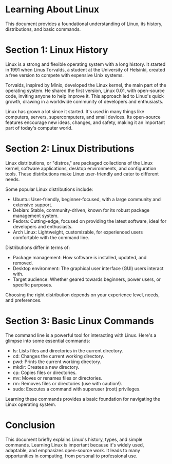 # Learning About Linux

This document provides a foundational understanding of Linux, its history, distributions, and basic commands.

# Section 1: Linux History

Linux is a strong and flexible operating system with a long history. It started in 1991 when Linus Torvalds, a student at the University of Helsinki, created a free version to compete with expensive Unix systems.

Torvalds, inspired by Minix, developed the Linux kernel, the main part of the operating system. He shared the first version, Linux 0.01, with open-source code, inviting anyone to help improve it. This approach led to Linux's quick growth, drawing in a worldwide community of developers and enthusiasts.

Linux has grown a lot since it started. It's used in many things like computers, servers, supercomputers, and small devices. Its open-source features encourage new ideas, changes, and safety, making it an important part of today's computer world.

# Section 2: Linux Distributions

Linux distributions, or "distros," are packaged collections of the Linux kernel, software applications, desktop environments, and configuration tools. These distributions make Linux user-friendly and cater to different needs.

Some popular Linux distributions include:
- Ubuntu: User-friendly, beginner-focused, with a large community and extensive support.
- Debian: Stable, community-driven, known for its robust package management system.
-	Fedora: Cutting-edge, focused on providing the latest software, ideal for developers and enthusiasts.
-	Arch Linux: Lightweight, customizable, for experienced users comfortable with the command line.

Distributions differ in terms of:
-	Package management: How software is installed, updated, and removed.
-	Desktop environment: The graphical user interface (GUI) users interact with.
-	Target audience: Whether geared towards beginners, power users, or specific purposes.

Choosing the right distribution depends on your experience level, needs, and preferences.

# Section 3: Basic Linux Commands

The command line is a powerful tool for interacting with Linux. Here's a glimpse into some essential commands:

-	ls: Lists files and directories in the current directory.
-	cd: Changes the current working directory.
-	pwd: Prints the current working directory.   
-	mkdir: Creates a new directory.
-	cp: Copies files or directories.
-	mv: Moves or renames files or directories.
-	rm: Removes files or directories (use with caution!).   
-	sudo: Executes a command with superuser (root) privileges.

Learning these commands provides a basic foundation for navigating the Linux operating system.

# Conclusion

This document briefly explains Linux's history, types, and simple commands. Learning Linux is important because it's widely used, adaptable, and emphasizes open-source work. It leads to many opportunities in computing, from personal to professional use.

